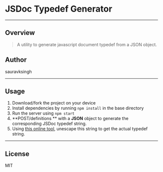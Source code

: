 # JSDoc Typedef Generator

----
## Overview

> A utility to generate javascript document typedef from a JSON object.

## Author

sauravksingh

----
## Usage
1. Download/fork the project on your device
2. Install dependencies by running `npm install` in the base directory
3. Run the server using `npm start`
4. **POST/definitions ** with a **JSON** object to generate the corresponding JSDoc typedef string.
5. Using [this online tool](https://www.freeformatter.com/json-escape.html), unescape this string to get the actual typedef string.

----
## License
MIT
